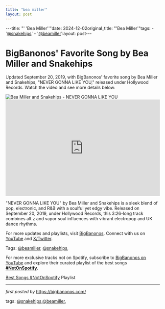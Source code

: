 ```yaml
---
title: "bea miller"
layout: post
---
```

---title: "' 'Bea Miller''"date: 2024-12-02original_title: "'Bea Miller'"tags:  - '[@snakehips](/tags/snakehips/)'  - '[@beamiller](/tags/beamiller/)'layout: post---<!-- Post Title --><h1 >BigBanonos' Favorite Song by Bea Miller and Snakehips</h1> <!-- Introductory Text --><p >Updated September 20, 2019, with BigBanonos' favorite song by Bea Miller and Snakehips, "NEVER GONNA LIKE YOU," released under Hollywood Records. Watch the video and see more details below:</p> <!-- Featured Image --><div > <img src="https://i.scdn.co/image/ab67616d0000b27360ef3ec089e95b5a9df8fda5" alt="Bea Miller and Snakehips - NEVER GONNA LIKE YOU" /></div> <!-- YouTube Video Embed --><div > <iframe width="100%" height="315" src="https://www.youtube.com/embed/gg2exL7-S-g" title="Bea Miller, Snakehips - NEVER GONNA LIKE YOU" frameborder="0" allow="accelerometer; autoplay; clipboard-write; encrypted-media; gyroscope; picture-in-picture; web-share" referrerpolicy="strict-origin-when-cross-origin" allowfullscreen></iframe></div> <!-- Song Information --><div > <p>"NEVER GONNA LIKE YOU" by Bea Miller and Snakehips is a sleek blend of pop, electronic, and R&B with a soulful yet edgy vibe. Released on September 20, 2019, under Hollywood Records, this 3:26-long track combines alt z and vapor soul influences with vibrant electropop and UK dance rhythms.</p></div> <!-- Footer Links --><div > <p>For more updates and playlists, visit <a href="https://bigbanonos.com/" target="_blank">BigBanonos</a>. Connect with us on <a href="https://www.youtube.com/[@BigBanonos](/tags/BigBanonos/)" target="_blank">YouTube</a> and <a href="https://x.com/bigbanonos" target="_blank">X/Twitter</a>.</p></div> <!-- Tags --><p >Tags: [@beamiller](/tags/beamiller/), [@snakehips](/tags/snakehips/),</p><!--Subscribe and Playlist Links--><div>    <p>For more exclusive tracks not on Spotify, subscribe to <a href="https://www.youtube.com/[@BigBanonos](/tags/BigBanonos/)" target="_blank">BigBanonos on YouTube</a> and explore their curated playlist of the best songs <strong>[#NotOnSpotify](/tags/NotOnSpotify/)</strong>.</p>    <p><a href="https://www.youtube.com/playlist?list=PLtuNtuTatqI0kFahUCbtbfenC_ET5O_tr" target="_blank">Best Songs [#NotOnSpotify](/tags/NotOnSpotify/) Playlist<br /></a></p></div><hr /><p><em>first posted by</em> <a href="https://bigbanonos.com/" rel="noopener" target="_new">https://bigbanonos.com/</a></p><p>tags: [@snakehips](/tags/snakehips/),[@beamiller](/tags/beamiller/),</p>